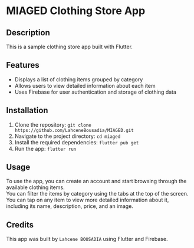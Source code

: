 # MIAGED Clothing Store App

## Description
This is a sample clothing store app built with Flutter.

## Features
- Displays a list of clothing items grouped by category
- Allows users to view detailed information about each item
- Uses Firebase for user authentication and storage of clothing data

## Installation
1. Clone the repository: `git clone https://github.com/LahceneBousadia/MIAGED.git`
2. Navigate to the project directory: `cd miaged`
3. Install the required dependencies: `flutter pub get`
4. Run the app: `flutter run`

## Usage
To use the app, you can create an account and start browsing through the available clothing items.  
You can filter the items by category using the tabs at the top of the screen.  
You can tap on any item to view more detailed information about it, including its name, description, price, and an image.

## Credits
This app was built by `Lahcene BOUSADIA` using Flutter and Firebase.


